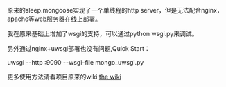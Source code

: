原来的sleep.mongoose实现了一个单线程的http server，但是无法配合nginx，apache等web服务器在线上部署。

我在原来基础上增加了wsgi的支持，可以通过python wsgi.py来调试。

另外通过nginx+uwsgi部署也没有问题,Quick Start：

uwsgi --http :9090 --wsgi-file  mongo_uwsgi.py

更多使用方法请看项目原来的wiki
 [the wiki](http://wiki.github.com/kchodorow/sleepy.mongoose/) 
